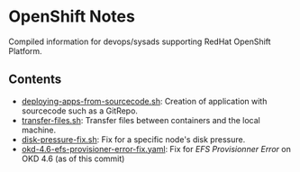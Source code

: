 # OpenShift Notes
Compiled information for devops/sysads supporting RedHat OpenShift Platform.

## Contents
* [deploying-apps-from-sourcecode.sh](deploying-apps-from-sourcecode.sh): Creation of application with sourcecode such as a GitRepo.
* [transfer-files.sh](transfer-files.sh): Transfer files between containers and the local machine.
* [disk-pressure-fix.sh](disk-pressure-fix.sh): Fix for a specific node's disk pressure.
* [okd-4.6-efs-provisioner-error-fix.yaml](okd-4.6-efs-provisioner-error-fix.yaml): Fix for _EFS Provisionner Error_ on OKD 4.6 (as of this commit)
